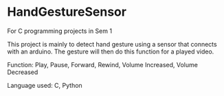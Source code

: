 # HandGestureSensor

For C programming projects in Sem 1

This project is mainly to detect hand gesture using a sensor that connects with an arduino.
The gesture will then do this function for a played video.

Function: Play, Pause, Forward, Rewind, Volume Increased, Volume Decreased

Language used: C, Python
